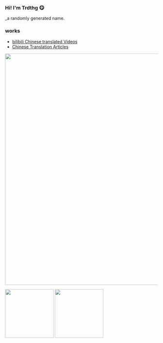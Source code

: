 ### Hi! I'm Trdthg 😋

_a randomly generated name.

### works

- [bilibili Chinese translated Videos](https://space.bilibili.com/110777624)
- [Chinese Translation Articles](https://github.com/search?q=repo%3Arustlang-cn%2FRustt+assignee%3Atrdthg+state%3Aclosed&type=Issues&ref=advsearch)

<p>
<img width = "762" src="https://github-profile-summary-cards.vercel.app/api/cards/profile-details?username=trdthg&theme=monokai"/>
  
</p>
<p>
  
  <img height="160" src="https://github-readme-stats.vercel.app/api/top-langs/?username=trdthg&theme=react&hide=html,css,dockerfile,shell,ejs,stylus&count_private=true&show_icons=true&hide_border=true&layout=compact"/>

<img height="160" src="https://github-readme-stats.vercel.app/api?username=trdthg&count_private=true&show_icons=true&theme=react&include_all_commits=true&hide_border=true"/>
</p>

